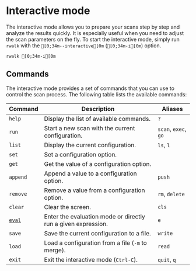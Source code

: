 # Interactive mode

The interactive mode allows you to prepare your scans step by step and analyze the results quickly. It is especially useful when you need to adjust the scan parameters on the fly. To start the interactive mode, simply run `rwalk` with the <code class="language-ansi">[0;34m--interactive[0m</code> (<code class="language-ansi">[0;34m-i[0m</code>) option.

```ansi
rwalk [0;34m-i[0m
```

## Commands

The interactive mode provides a set of commands that you can use to control the scan process. The following table lists the available commands:

| Command                                   | Description                                                   | Aliases              |
| ----------------------------------------- | ------------------------------------------------------------- | -------------------- |
| `help`                                    | Display the list of available commands.                       | `?`                  |
| `run`                                     | Start a new scan with the current configuration.              | `scan`, `exec`, `go` |
| `list`                                    | Display the current configuration.                            | `ls`, `l`            |
| `set`                                     | Set a configuration option.                                   |                      |
| `get`                                     | Get the value of a configuration option.                      |                      |
| `append`                                  | Append a value to a configuration option.                     | `push`               |
| `remove`                                  | Remove a value from a configuration option.                   | `rm`, `delete`       |
| `clear`                                   | Clear the screen.                                             | `cls`                |
| [`eval`](./scripting.md#interactive-mode) | Enter the evaluation mode or directly run a given expression. | `e`                  |
| `save`                                    | Save the current configuration to a file.                     | `write`              |
| `load`                                    | Load a configuration from a file (`-m` to merge).             | `read`               |
| `exit`                                    | Exit the interactive mode (`Ctrl-C`).                         | `quit`, `q`          |
